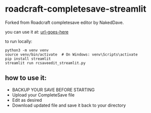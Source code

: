 # roadcraft-completesave-streamlit
Forked from Roadcraft completesave editor by NakedDave. 

you can use it at:
[url-goes-here](https://placeholder.tld)

to run locally: 
```
python3 -m venv venv
source venv/bin/activate  # On Windows: venv\Scripts\activate
pip install streamlit
streamlit run rcsaveedit_streamlit.py
```

## how to use it:
* BACKUP YOUR SAVE BEFORE STARTING
* Upload your CompleteSave file
* Edit as desired
* Download updated file and save it back to your directory

